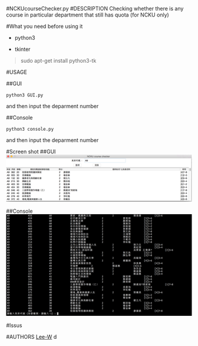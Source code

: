 #NCKUcourseChecker.py
#DESCRIPTION
Checking whether there is any course in particular department that still has quota (for NCKU only)


#What you need before using it
- python3

- tkinter
> sudo apt-get install python3-tk


#USAGE

##GUI
```shell
python3 GUI.py
```
and then input the deparment number

##Console
```shell
python3 console.py
```
and then input the deparment number


#Screen shot
##GUI
![GUI.py](./img/GUI.png)

##Console
![console.py](./img/console.png)


#Issus


#AUTHORS
[Lee-W](https://github.com/Lee-W/)
d